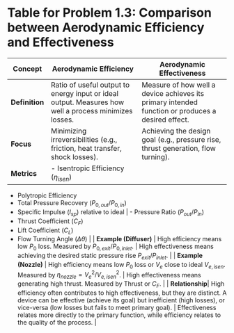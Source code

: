 # Table for Problem 1.3: Comparison between Aerodynamic Efficiency and Effectiveness

| Concept         | Aerodynamic Efficiency                    | Aerodynamic Effectiveness                 |
|-----------------|-------------------------------------------|-------------------------------------------|
| **Definition**  | Ratio of useful output to energy input or ideal output. Measures how well a process minimizes losses. | Measure of how well a device achieves its primary intended function or produces a desired effect. |
| **Focus**       | Minimizing irreversibilities (e.g., friction, heat transfer, shock losses). | Achieving the design goal (e.g., pressure rise, thrust generation, flow turning). |
| **Metrics**     | - Isentropic Efficiency ($\eta_{isen}$)
- Polytropic Efficiency
- Total Pressure Recovery ($P_{0,out}/P_{0,in}$)
- Specific Impulse ($I_{sp}$) relative to ideal | - Pressure Ratio ($P_{out}/P_{in}$)
- Thrust Coefficient ($C_F$)
- Lift Coefficient ($C_L$)
- Flow Turning Angle ($\Delta\theta$) |
| **Example (Diffuser)** | High efficiency means low $P_0$ loss. Measured by $P_{0,exit}/P_{0,inlet}$. | High effectiveness means achieving the desired static pressure rise $P_{exit}/P_{inlet}$. |
| **Example (Nozzle)** | High efficiency means low $P_0$ loss or $V_e$ close to ideal $V_{e,isen}$. Measured by $\eta_{nozzle} = V_e^2 / V_{e,isen}^2$. | High effectiveness means generating high thrust. Measured by Thrust or $C_F$. |
| **Relationship**| High efficiency often contributes to high effectiveness, but they are distinct. A device can be effective (achieve its goal) but inefficient (high losses), or vice-versa (low losses but fails to meet primary goal). | Effectiveness relates more directly to the primary function, while efficiency relates to the quality of the process. |

